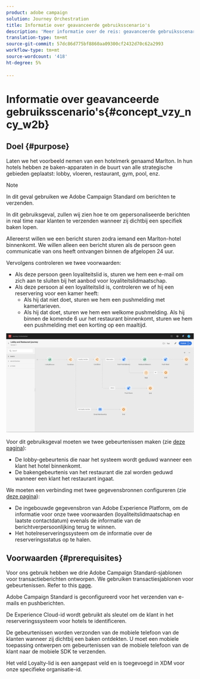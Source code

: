```yaml
---
product: adobe campaign
solution: Journey Orchestration
title: Informatie over geavanceerde gebruiksscenario's
description: 'Meer informatie over de reis: geavanceerde gebruiksscenario'
translation-type: tm+mt
source-git-commit: 57dc86d775bf8860aa09300cf2432d70c62a2993
workflow-type: tm+mt
source-wordcount: '418'
ht-degree: 5%

---
```



# Informatie over geavanceerde gebruiksscenario&#39;s{#concept_vzy_ncy_w2b}

## Doel {#purpose}

Laten we het voorbeeld nemen van een hotelmerk genaamd Marlton. In hun hotels hebben ze baken-apparaten in de buurt van alle strategische gebieden geplaatst: lobby, vloeren, restaurant, gym, pool, enz.

>[!NOTE]
>
>In dit geval gebruiken we Adobe Campaign Standard om berichten te verzenden.

In dit gebruiksgeval, zullen wij zien hoe te om gepersonaliseerde berichten in real time naar klanten te verzenden wanneer zij dichtbij een specifiek baken lopen.

Allereerst willen we een bericht sturen zodra iemand een Marlton-hotel binnenkomt. We willen alleen een bericht sturen als de persoon geen communicatie van ons heeft ontvangen binnen de afgelopen 24 uur.

Vervolgens controleren we twee voorwaarden:

* Als deze persoon geen loyaliteitslid is, sturen we hem een e-mail om zich aan te sluiten bij het aanbod voor loyaliteitslidmaatschap.
* Als deze persoon al een loyaliteitslid is, controleren we of hij een reservering voor een kamer heeft:
   * Als hij dat niet doet, sturen we hem een pushmelding met kamertarieven.
   * Als hij dat doet, sturen we hem een welkome pushmelding. Als hij binnen de komende 6 uur het restaurant binnenkomt, sturen we hem een pushmelding met een korting op een maaltijd.

![](../assets/journeyuc2_29.png)

Voor dit gebruiksgeval moeten we twee gebeurtenissen maken (zie [deze pagina](../usecase/configuring-the-events.md)):

* De lobby-gebeurtenis die naar het systeem wordt geduwd wanneer een klant het hotel binnenkomt.
* De bakengebeurtenis van het restaurant die zal worden geduwd wanneer een klant het restaurant ingaat.

We moeten een verbinding met twee gegevensbronnen configureren (zie [deze pagina](../usecase/configuring-the-data-sources.md)):

* De ingebouwde gegevensbron van Adobe Experience Platform, om de informatie voor onze twee voorwaarden (loyaliteitslidmaatschap en laatste contactdatum) evenals de informatie van de berichtverpersoonlijking terug te winnen.
* Het hotelreserveringssysteem om de informatie over de reserveringsstatus op te halen.

## Voorwaarden {#prerequisites}

Voor ons gebruik hebben we drie Adobe Campaign Standard-sjablonen voor transactieberichten ontworpen. We gebruiken transactiesjablonen voor gebeurtenissen. Refer to this [page](https://docs.adobe.com/content/help/nl-NL/campaign-standard/using/communication-channels/transactional-messaging/about-transactional-messaging.html).

Adobe Campaign Standard is geconfigureerd voor het verzenden van e-mails en pushberichten.

De Experience Cloud-id wordt gebruikt als sleutel om de klant in het reserveringssysteem voor hotels te identificeren.

De gebeurtenissen worden verzonden van de mobiele telefoon van de klanten wanneer zij dichtbij een baken ontdekten. U moet een mobiele toepassing ontwerpen om gebeurtenissen van de mobiele telefoon van de klant naar de mobiele SDK te verzenden.

Het veld Loyalty-lid is een aangepast veld en is toegevoegd in XDM voor onze specifieke organisatie-id.
